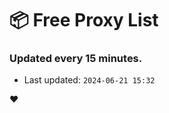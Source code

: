 # :package: Free Proxy List
### Updated every 15 minutes.

- Last updated: `2024-06-21 15:32`

:heart:
